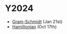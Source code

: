 # Y2024

* [Gram-Schmidt](https://github.com/tatpongkatanyukul/iExplore/blob/main/Y2024/GramSchmidtV1.ipynb) (Jan 21st)
* [Hamiltonian](https://github.com/tatpongkatanyukul/iExplore/blob/main/Y2024/HamiltonianV1.ipynb) (Oct 17th)

